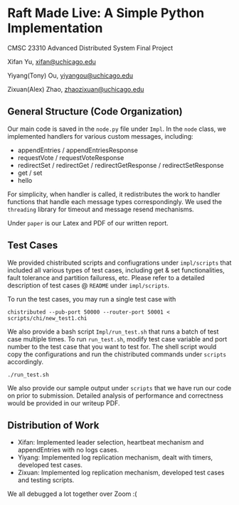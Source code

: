Raft Made Live:  A Simple Python Implementation
=============================================

CMSC 23310 Advanced Distributed System Final Project

Xifan Yu, xifan@uchicago.edu

Yiyang(Tony) Ou, yiyangou@uchicago.edu

Zixuan(Alex) Zhao, zhaozixuan@uchicago.edu

General Structure (Code Organization)
----------
Our main code is saved in the `node.py` file under `Impl`. In the `node` class, we implemented handlers for various custom messages, including:
- appendEntries / appendEntriesResponse
- requestVote / requestVoteResponse
- redirectSet / redirectGet / redirectGetResponse / redirectSetResponse
- get / set
- hello

For simplicity, when handler is called, it redistributes the work to handler functions that handle each message types correspondingly. We used the `threading` library for timeout and message resend mechanisms.

Under `paper` is our Latex and PDF of our written report. 

Test Cases
----------
We provided chistributed scripts and confiugrations under `impl/scripts` that included all various types of test cases, including get & set functionalities, fault tolerance and partition failuress, etc. Please refer to a detailed description of test cases @ `README` under `impl/scripts`. 

To run the test cases, you may run a single test case with
```{bash}
chistributed --pub-port 50000 --router-port 50001 < scripts/chi/new_test1.chi
```
We also provide a bash script `Impl/run_test.sh` that runs a batch of test case multiple times. To run `run_test.sh`, modify test case variable and port number to the test case that you want to test for. The shell script would copy the configurations and run the chistributed commands under `scripts` accordingly. 

```{bash}
./run_test.sh
```

We also provide our sample output under `scripts` that we have run our code on prior to submission. Detailed analysis of performance and correctness would be provided in our writeup PDF. 

Distribution of Work 
----------
- Xifan: Implemented leader selection, heartbeat mechanism and appendEntries with no logs cases.  
- Yiyang: Implemented log replication mechanism, dealt with timers, developed test cases. 
- Zixuan: Implemented log replication mechanism, developed test cases and testing scripts. 

We all debugged a lot together over Zoom :( 




